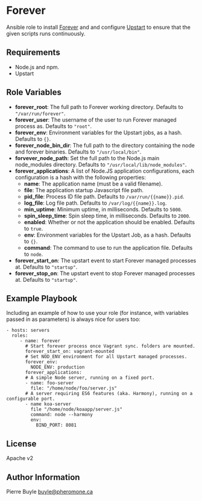 Forever
=======

Ansible role to install [Forever](https://github.com/nodejitsu/forever) and and configure
[Upstart](http://upstart.ubuntu.com/) to ensure that the given scripts runs continuously.

Requirements
------------

- Node.js and npm.
- Upstart

Role Variables
--------------

- **forever_root**: The full path to Forever working directory. Defaults to `"/var/run/forever"`.
- **forever_user**: The username of the user to run Forever managed process as. Defaults to `"root"`.
- **forever_env**: Environment variables for the Upstart jobs, as a hash. Defaults to `{}`.
- **forever_node_bin_dir**: The full path to the directory containing the node and forever binaries. Defaults to
  `"/usr/local/bin"`.
- **forvever_node_path**: Set the full path to the Node.js main node_modules directory. Defaults to
  `"/usr/local/lib/node_modules"`.
- **forever_applications**: A list of Node.JS application configurations, each configuration is a hash with the
  following properties:
    - **name**: The application name (must be a valid filename).
    - **file**: The application startup Javascript file path.
    - **pid_file**: Process ID file path. Defaults to `/var/run/{{name}}.pid`.
    - **log_file**: Log file path. Defaults to `/var/log/{{name}}.log`.
    - **min_uptime**: Minimum uptime, in milliseconds. Defaults to `5000`.
    - **spin_sleep_time**: Spin sleep time, in milliseconds. Defaults to `2000`.
    - **enabled**:  Whether or not the application should be enabled. Defaults to `true`.
    - **env**: Environment variables for the Upstart Job, as a hash. Defaults to `{}`.
    - **command**: The command to use to run the application file. Defaults to `node`.
- **forever_start_on**: The upstart event to start Forever managed processes at. Defaults to `"startup"`.
- **forever_stop_on**: The upstart event to stop Forever managed processes at. Defaults to `"startup"`.

Example Playbook
-------------------------

Including an example of how to use your role (for instance, with variables passed in as parameters) is always nice for users too:

    - hosts: servers
      roles:
         - name: forever
           # Start forever process once Vagrant sync. folders are mounted.
           forever_start_on: vagrant-mounted
           # Set NOD_ENV environment for all Upstart managed processes.
           forever_env:
             NODE_ENV: production
           forever_applications:
           # A simple Node server, running on a fixed port.
           - name: foo-server
             file: "/home/node/foo/server.js"
           # A server requiring ES6 features (aka. Harmony), running on a configurable port.           
           - name koa-server
             file "/home/node/koaapp/server.js"
             command: node --harmony
             env:
               BIND_PORT: 8081


License
-------

Apache v2

Author Information
------------------

Pierre Buyle <buyle@pheromone.ca>
